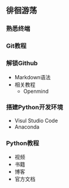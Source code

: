 ## 徘徊游荡
### 熟悉终端

### Git教程

### 解锁Github
* Markdown语法
* 相关教程
  * Openmind
  
### 搭建Python开发环境
* Visul Studio Code
* Anaconda

### Python教程
* 视频
* 书籍
* 博客
* 官方文档



